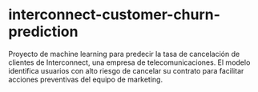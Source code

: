 # interconnect-customer-churn-prediction
Proyecto de machine learning para predecir la tasa de cancelación de clientes de Interconnect, una empresa de telecomunicaciones. El modelo identifica usuarios con alto riesgo de cancelar su contrato para facilitar acciones preventivas del equipo de marketing.
